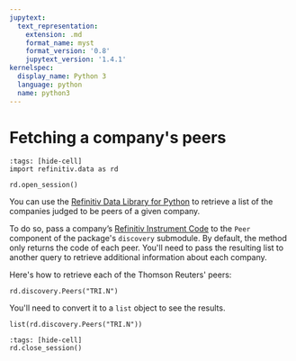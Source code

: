 ```yaml
---
jupytext:
  text_representation:
    extension: .md
    format_name: myst
    format_version: '0.8'
    jupytext_version: '1.4.1'
kernelspec:
  display_name: Python 3
  language: python
  name: python3
---
```


# Fetching a company's peers

```{code-cell}
:tags: [hide-cell]
import refinitiv.data as rd

rd.open_session()
```

You can use the [Refinitiv Data Library for Python](https://pypi.org/project/refinitiv-data/) to retrieve a list of the companies judged to be peers of a given company.

To do so, pass a company’s [Refinitiv Instrument Code](https://en.wikipedia.org/wiki/Refinitiv_Identification_Code) to the `Peer` component of the package's `discovery` submodule. By default, the method only returns the code of each peer. You'll need to pass the resulting list to another query to retrieve additional information about each company.

Here's how to retrieve each of the Thomson Reuters' peers:

```{code-cell}
rd.discovery.Peers("TRI.N")
```

You'll need to convert it to a `list` object to see the results.

```{code-cell}
list(rd.discovery.Peers("TRI.N"))
```

```{code-cell}
:tags: [hide-cell]
rd.close_session()
```
